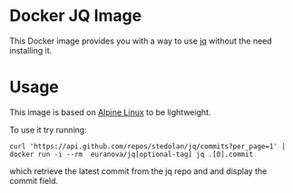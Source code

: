 # Docker JQ Image

This Docker image provides you with a way to use [jq](https://stedolan.github.io/jq/) without the need installing it.

# Usage

This image is based on [Alpine Linux](https://alpinelinux.org/) to be lightweight.

To use it try running: 
```
curl 'https://api.github.com/repos/stedolan/jq/commits?per_page=1' | docker run -i --rm  euranova/jq[optional-tag] jq .[0].commit
```

which retrieve the latest commit from the jq repo and and display the commit field.

